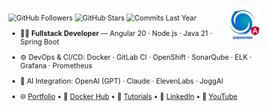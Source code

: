 <img src="./ui/ganatan-about-github.png" align="right" width="70" height="70" alt="logo ganatan">

![GitHub Followers](https://img.shields.io/badge/Followers-441-blue?style=flat-square&logo=github)
![GitHub Stars](https://img.shields.io/badge/★%20Stars-1.5k-blue?style=flat-square&logo=github)
![Commits Last Year](https://img.shields.io/badge/Commits-1679-blue?style=flat-square&logo=git)


- 🧑‍💻 **Fullstack Developer** — Angular 20 · Node.js · Java 21 · Spring Boot
- ⚙️ DevOps & CI/CD: Docker · GitLab CI · OpenShift · SonarQube · ELK · Grafana · Prometheus
- 🤖 AI Integration: OpenAI (GPT) · Claude · ElevenLabs · JoggAI

- 🌐 [Portfolio](https://www.ganatan.com) • 🐳 [Docker Hub](https://hub.docker.com/u/ganatan) • 📘 [Tutorials](https://www.ganatan.com/en/tutorials) • 💼 [LinkedIn](https://www.linkedin.com/in/dannyganatan) • 🎥 [YouTube](https://www.youtube.com/@ganatan)
